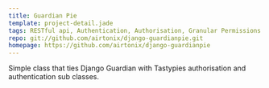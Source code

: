 ```yaml
---
title: Guardian Pie
template: project-detail.jade
tags: RESTful api, Authentication, Authorisation, Granular Permissions
repo: git://github.com/airtonix/django-guardianpie.git
homepage: https://github.com/airtonix/django-guardianpie
---
```


Simple class that ties Django Guardian with Tastypies authorisation and authentication sub classes.